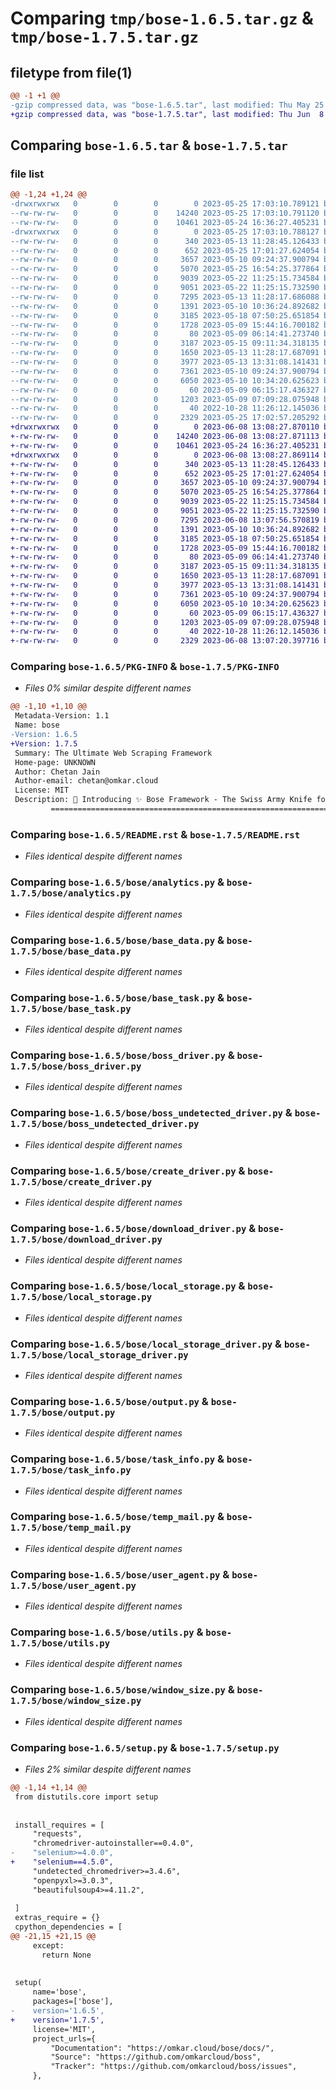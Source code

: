 # Comparing `tmp/bose-1.6.5.tar.gz` & `tmp/bose-1.7.5.tar.gz`

## filetype from file(1)

```diff
@@ -1 +1 @@
-gzip compressed data, was "bose-1.6.5.tar", last modified: Thu May 25 17:03:10 2023, max compression
+gzip compressed data, was "bose-1.7.5.tar", last modified: Thu Jun  8 13:08:27 2023, max compression
```

## Comparing `bose-1.6.5.tar` & `bose-1.7.5.tar`

### file list

```diff
@@ -1,24 +1,24 @@
-drwxrwxrwx   0        0        0        0 2023-05-25 17:03:10.789121 bose-1.6.5/
--rw-rw-rw-   0        0        0    14240 2023-05-25 17:03:10.791120 bose-1.6.5/PKG-INFO
--rw-rw-rw-   0        0        0    10461 2023-05-24 16:36:27.405231 bose-1.6.5/README.rst
-drwxrwxrwx   0        0        0        0 2023-05-25 17:03:10.788127 bose-1.6.5/bose/
--rw-rw-rw-   0        0        0      340 2023-05-13 11:28:45.126433 bose-1.6.5/bose/__init__.py
--rw-rw-rw-   0        0        0      652 2023-05-25 17:01:27.624054 bose-1.6.5/bose/analytics.py
--rw-rw-rw-   0        0        0     3657 2023-05-10 09:24:37.900794 bose-1.6.5/bose/base_data.py
--rw-rw-rw-   0        0        0     5070 2023-05-25 16:54:25.377864 bose-1.6.5/bose/base_task.py
--rw-rw-rw-   0        0        0     9039 2023-05-22 11:25:15.734584 bose-1.6.5/bose/boss_driver.py
--rw-rw-rw-   0        0        0     9051 2023-05-22 11:25:15.732590 bose-1.6.5/bose/boss_undetected_driver.py
--rw-rw-rw-   0        0        0     7295 2023-05-13 11:28:17.686088 bose-1.6.5/bose/create_driver.py
--rw-rw-rw-   0        0        0     1391 2023-05-10 10:36:24.892682 bose-1.6.5/bose/download_driver.py
--rw-rw-rw-   0        0        0     3185 2023-05-18 07:50:25.651854 bose-1.6.5/bose/local_storage.py
--rw-rw-rw-   0        0        0     1728 2023-05-09 15:44:16.700182 bose-1.6.5/bose/local_storage_driver.py
--rw-rw-rw-   0        0        0       80 2023-05-09 06:14:41.273740 bose-1.6.5/bose/opponent.py
--rw-rw-rw-   0        0        0     3187 2023-05-15 09:11:34.318135 bose-1.6.5/bose/output.py
--rw-rw-rw-   0        0        0     1650 2023-05-13 11:28:17.687091 bose-1.6.5/bose/task_info.py
--rw-rw-rw-   0        0        0     3977 2023-05-13 13:31:08.141431 bose-1.6.5/bose/temp_mail.py
--rw-rw-rw-   0        0        0     7361 2023-05-10 09:24:37.900794 bose-1.6.5/bose/user_agent.py
--rw-rw-rw-   0        0        0     6050 2023-05-10 10:34:20.625623 bose-1.6.5/bose/utils.py
--rw-rw-rw-   0        0        0       60 2023-05-09 06:15:17.436327 bose-1.6.5/bose/wait.py
--rw-rw-rw-   0        0        0     1203 2023-05-09 07:09:28.075948 bose-1.6.5/bose/window_size.py
--rw-rw-rw-   0        0        0       40 2022-10-28 11:26:12.145036 bose-1.6.5/setup.cfg
--rw-rw-rw-   0        0        0     2329 2023-05-25 17:02:57.205292 bose-1.6.5/setup.py
+drwxrwxrwx   0        0        0        0 2023-06-08 13:08:27.870110 bose-1.7.5/
+-rw-rw-rw-   0        0        0    14240 2023-06-08 13:08:27.871113 bose-1.7.5/PKG-INFO
+-rw-rw-rw-   0        0        0    10461 2023-05-24 16:36:27.405231 bose-1.7.5/README.rst
+drwxrwxrwx   0        0        0        0 2023-06-08 13:08:27.869114 bose-1.7.5/bose/
+-rw-rw-rw-   0        0        0      340 2023-05-13 11:28:45.126433 bose-1.7.5/bose/__init__.py
+-rw-rw-rw-   0        0        0      652 2023-05-25 17:01:27.624054 bose-1.7.5/bose/analytics.py
+-rw-rw-rw-   0        0        0     3657 2023-05-10 09:24:37.900794 bose-1.7.5/bose/base_data.py
+-rw-rw-rw-   0        0        0     5070 2023-05-25 16:54:25.377864 bose-1.7.5/bose/base_task.py
+-rw-rw-rw-   0        0        0     9039 2023-05-22 11:25:15.734584 bose-1.7.5/bose/boss_driver.py
+-rw-rw-rw-   0        0        0     9051 2023-05-22 11:25:15.732590 bose-1.7.5/bose/boss_undetected_driver.py
+-rw-rw-rw-   0        0        0     7295 2023-06-08 13:07:56.570819 bose-1.7.5/bose/create_driver.py
+-rw-rw-rw-   0        0        0     1391 2023-05-10 10:36:24.892682 bose-1.7.5/bose/download_driver.py
+-rw-rw-rw-   0        0        0     3185 2023-05-18 07:50:25.651854 bose-1.7.5/bose/local_storage.py
+-rw-rw-rw-   0        0        0     1728 2023-05-09 15:44:16.700182 bose-1.7.5/bose/local_storage_driver.py
+-rw-rw-rw-   0        0        0       80 2023-05-09 06:14:41.273740 bose-1.7.5/bose/opponent.py
+-rw-rw-rw-   0        0        0     3187 2023-05-15 09:11:34.318135 bose-1.7.5/bose/output.py
+-rw-rw-rw-   0        0        0     1650 2023-05-13 11:28:17.687091 bose-1.7.5/bose/task_info.py
+-rw-rw-rw-   0        0        0     3977 2023-05-13 13:31:08.141431 bose-1.7.5/bose/temp_mail.py
+-rw-rw-rw-   0        0        0     7361 2023-05-10 09:24:37.900794 bose-1.7.5/bose/user_agent.py
+-rw-rw-rw-   0        0        0     6050 2023-05-10 10:34:20.625623 bose-1.7.5/bose/utils.py
+-rw-rw-rw-   0        0        0       60 2023-05-09 06:15:17.436327 bose-1.7.5/bose/wait.py
+-rw-rw-rw-   0        0        0     1203 2023-05-09 07:09:28.075948 bose-1.7.5/bose/window_size.py
+-rw-rw-rw-   0        0        0       40 2022-10-28 11:26:12.145036 bose-1.7.5/setup.cfg
+-rw-rw-rw-   0        0        0     2329 2023-06-08 13:07:20.397716 bose-1.7.5/setup.py
```

### Comparing `bose-1.6.5/PKG-INFO` & `bose-1.7.5/PKG-INFO`

 * *Files 0% similar despite different names*

```diff
@@ -1,10 +1,10 @@
 Metadata-Version: 1.1
 Name: bose
-Version: 1.6.5
+Version: 1.7.5
 Summary: The Ultimate Web Scraping Framework
 Home-page: UNKNOWN
 Author: Chetan Jain
 Author-email: chetan@omkar.cloud
 License: MIT
 Description: 🚀 Introducing ✨ Bose Framework - The Swiss Army Knife for Bot Developers 🤖
         =============================================================================
```

### Comparing `bose-1.6.5/README.rst` & `bose-1.7.5/README.rst`

 * *Files identical despite different names*

### Comparing `bose-1.6.5/bose/analytics.py` & `bose-1.7.5/bose/analytics.py`

 * *Files identical despite different names*

### Comparing `bose-1.6.5/bose/base_data.py` & `bose-1.7.5/bose/base_data.py`

 * *Files identical despite different names*

### Comparing `bose-1.6.5/bose/base_task.py` & `bose-1.7.5/bose/base_task.py`

 * *Files identical despite different names*

### Comparing `bose-1.6.5/bose/boss_driver.py` & `bose-1.7.5/bose/boss_driver.py`

 * *Files identical despite different names*

### Comparing `bose-1.6.5/bose/boss_undetected_driver.py` & `bose-1.7.5/bose/boss_undetected_driver.py`

 * *Files identical despite different names*

### Comparing `bose-1.6.5/bose/create_driver.py` & `bose-1.7.5/bose/create_driver.py`

 * *Files identical despite different names*

### Comparing `bose-1.6.5/bose/download_driver.py` & `bose-1.7.5/bose/download_driver.py`

 * *Files identical despite different names*

### Comparing `bose-1.6.5/bose/local_storage.py` & `bose-1.7.5/bose/local_storage.py`

 * *Files identical despite different names*

### Comparing `bose-1.6.5/bose/local_storage_driver.py` & `bose-1.7.5/bose/local_storage_driver.py`

 * *Files identical despite different names*

### Comparing `bose-1.6.5/bose/output.py` & `bose-1.7.5/bose/output.py`

 * *Files identical despite different names*

### Comparing `bose-1.6.5/bose/task_info.py` & `bose-1.7.5/bose/task_info.py`

 * *Files identical despite different names*

### Comparing `bose-1.6.5/bose/temp_mail.py` & `bose-1.7.5/bose/temp_mail.py`

 * *Files identical despite different names*

### Comparing `bose-1.6.5/bose/user_agent.py` & `bose-1.7.5/bose/user_agent.py`

 * *Files identical despite different names*

### Comparing `bose-1.6.5/bose/utils.py` & `bose-1.7.5/bose/utils.py`

 * *Files identical despite different names*

### Comparing `bose-1.6.5/bose/window_size.py` & `bose-1.7.5/bose/window_size.py`

 * *Files identical despite different names*

### Comparing `bose-1.6.5/setup.py` & `bose-1.7.5/setup.py`

 * *Files 2% similar despite different names*

```diff
@@ -1,14 +1,14 @@
 from distutils.core import setup
 
 
 install_requires = [
     "requests",
     "chromedriver-autoinstaller==0.4.0",
-    "selenium>=4.0.0",
+    "selenium==4.5.0",
     "undetected_chromedriver>=3.4.6",
     "openpyxl>=3.0.3",
     "beautifulsoup4>=4.11.2",
 
 ]
 extras_require = {}
 cpython_dependencies = [
@@ -21,15 +21,15 @@
     except:
       return None
     
 
 setup(
     name='bose',
     packages=['bose'],
-    version='1.6.5',
+    version='1.7.5',
     license='MIT',
     project_urls={
         "Documentation": "https://omkar.cloud/bose/docs/",
         "Source": "https://github.com/omkarcloud/boss",
         "Tracker": "https://github.com/omkarcloud/boss/issues",
     },
```


